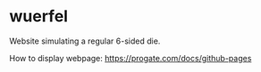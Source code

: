 # wuerfel
Website simulating a regular 6-sided die.

How to display webpage: https://progate.com/docs/github-pages
